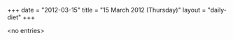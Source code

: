 +++
date = "2012-03-15"
title = "15 March 2012 (Thursday)"
layout = "daily-diet"
+++

<p>&lt;no entries&gt;</p>
